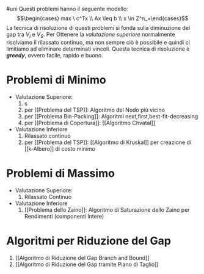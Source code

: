 #uni 
Questi problemi hanno il seguente modello:
$$\begin{cases} max \ c^Tx \\ Ax \leq b \\ x \in Z^n_+\end{cases}$$
La tecnica di risoluzione di questi problemi si fonda sulla diminuzione del gap tra $V_I$ e $V_S$.
Per Ottenere la _valutazione superiore_ normalmente risolviamo il rilassato continuo, ma non sempre ciò è possibile e quindi ci limitiamo ad eliminare determinati vincoli.
Questa tecnica di risoluzione è ___greedy___, ovvero facile, rapido e buono.
# Problemi di Minimo
- Valutazione Superiore:
  1. s
  2. per [[Problema del TSP]]: Algoritmo del Nodo più vicino
  3. per [[Problema Bin-Packing]]: Algoritmi next,first,best-fit-decreasing
  4. per [[Problema di Copertura]]: [[Algoritmo Chvatal]] 
- Valutazione Inferiore
  1. Rilassato continuo
  2. per [[Problema del TSP]]: [[Algoritmo di Kruskal]] per creazione di [[k-Albero]] di costo minimo
# Problemi di Massimo
- Valutazione Superiore:
  1. Rilassato Continuo
- Valutazione Inferiore
  1. [[Problema dello Zaino]]: Algoritmo di Saturazione dello Zaino per Rendimenti (componenti Intere)
# Algoritmi per Riduzione del Gap
1. [[Algoritmo di Riduzione del Gap Branch and Bound]]
2. [[Algoritmo di Riduzione del Gap tramite Piano di Taglio]] 